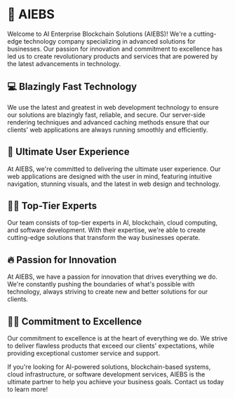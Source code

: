 # 🚀 AIEBS

Welcome to AI Enterprise Blockchain Solutions (AIEBS)! We're a cutting-edge technology company specializing in advanced solutions for businesses. Our passion for innovation and commitment to excellence has led us to create revolutionary products and services that are powered by the latest advancements in technology.

## 💻 Blazingly Fast Technology
We use the latest and greatest in web development technology to ensure our solutions are blazingly fast, reliable, and secure. Our server-side rendering techniques and advanced caching methods ensure that our clients' web applications are always running smoothly and efficiently.

## 🌟 Ultimate User Experience
At AIEBS, we're committed to delivering the ultimate user experience. Our web applications are designed with the user in mind, featuring intuitive navigation, stunning visuals, and the latest in web design and technology.

## 🧑‍💼 Top-Tier Experts
Our team consists of top-tier experts in AI, blockchain, cloud computing, and software development. With their expertise, we're able to create cutting-edge solutions that transform the way businesses operate.

## 🔥 Passion for Innovation
At AIEBS, we have a passion for innovation that drives everything we do. We're constantly pushing the boundaries of what's possible with technology, always striving to create new and better solutions for our clients.

## 💪🏼 Commitment to Excellence
Our commitment to excellence is at the heart of everything we do. We strive to deliver flawless products that exceed our clients' expectations, while providing exceptional customer service and support.

If you're looking for AI-powered solutions, blockchain-based systems, cloud infrastructure, or software development services, AIEBS is the ultimate partner to help you achieve your business goals. Contact us today to learn more!
